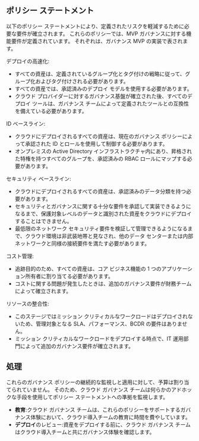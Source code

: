 <!-- TEMPLATE FILE - DO NOT ADD METADATA -->

## <a name="policy-statements"></a>ポリシー ステートメント

以下のポリシー ステートメントにより、定義されたリスクを軽減するために必要な要件が確立されます。 これらのポリシーでは、MVP ガバナンスに対する機能要件が定義されています。 それぞれは、ガバナンス MVP の実装で表されます。

デプロイの高速化:

- すべての資産は、定義されているグループ化とタグ付けの戦略に従って、グループ化およびタグ付けされる必要があります。
- すべての資産では、承認済みのデプロイ モデルを使用する必要があります。
- クラウド プロバイダーに対するガバナンス基盤が確立された後、すべてのデプロイ ツールは、ガバナンス チームによって定義されたツールとの互換性を備えている必要があります。

ID ベースライン:

- クラウドにデプロイされるすべての資産は、現在のガバナンス ポリシーによって承認された ID とロールを使用して制御する必要があります。
- オンプレミスの Active Directory インフラストラクチャ内にあり、昇格された特権を持つすべてのグループを、承認済みの RBAC ロールにマップする必要があります。

セキュリティ ベースライン:

- クラウドにデプロイされるすべての資産は、承認済みのデータ分類を持つ必要があります。
- セキュリティとガバナンスに関する十分な要件を承認して実装できるようになるまで、保護対象レベルのデータと識別された資産をクラウドにデプロイすることはできません。
- 最低限のネットワーク セキュリティ要件を検証して管理できるようになるまで、クラウド環境は非武装地帯と見なされ、他のデータ センターまたは内部ネットワークと同様の接続要件を満たす必要があります。

コスト管理:

- 追跡目的のため、すべての資産は、コア ビジネス機能の 1 つのアプリケーション所有者に割り当てる必要があります。
- コストに関する問題が発生したときは、追加のガバナンス要件が財務チームによって確立されます。

リソースの整合性:

- このステージではミッション クリティカルなワークロードはデプロイされないため、管理対象となる SLA、パフォーマンス、BCDR の要件はありません。
- ミッション クリティカルなワークロードをデプロイする時点で、IT 運用部門によって追加のガバナンス要件が確立されます。

## <a name="processes"></a>処理

これらのガバナンス ポリシーの継続的な監視しと適用に対して、予算は割り当てられていません。 そのため、クラウド ガバナンス チームは何らかのアドホックな手段を使用してポリシー ステートメントへの準拠を監視します。

- **教育**:クラウド ガバナンス チームは、これらのポリシーをサポートするガバナンス体験において、クラウド導入チームの教育に時間を費やしています。
- **デプロイ**のレビュー:資産をデプロイする前に、クラウド ガバナンス チームはクラウド導入チームと共にガバナンス体験を確認します。
